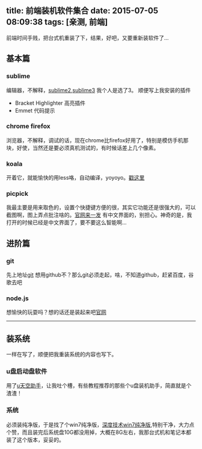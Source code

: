 title: 前端装机软件集合
date: 2015-07-05 08:09:38
tags:  [亲测, 前端]
---
前端时间手贱，把台式机重装了下，结果，好吧，又要重新装软件了...
## 基本篇
### sublime
编辑器，不解释，[sublime2](www.sublimetext.com),[sublime3](http://www.sublimetext.com/3)
我个人是选了3。
顺便写上我安装的插件
- Bracket Highlighter 
高亮插件
- Emmet
代码提示
### chrome firefox 
浏览器，不解释，调试的话，现在chrome比firefox好用了，特别是模仿手机那块，好使，当然还是要必须真机测试的，有时候话差上几个像素。
### koala
开着它，就能愉快的用less咯，自动编译，yoyoyo。[戳这里](http://koala-app.com/index-zh.html)
### picpick
我最主要是用来取色的，设置个快捷键方便的很，其实它功能还是很强大的，可以截图啊，图上弄点批注啥的。[官网来一发](http://www.picpick.org/en/)
有中文界面的，别担心。神奇的是，我打开的时候已经是中文界面了，要不要这么智能啊...

## 进阶篇
### git
先上地址[git](http://www.git-scm.com/download/)
想用github不？那么git必须走起，啥，不知道github，赶紧百度，谷歌去吧
### node.js
想愉快的玩耍吗？想的话还是装起来吧[官网](https://nodejs.org/)



***
## 装系统
一样在写了，顺便把我重装系统的内容也写下。
### u盘启动盘软件
用了[u天空助手](http://www.utiankong.cc/)，让我吐个槽，有些教程推荐的那些个u盘装机助手，简直就是个渣渣！
### 系统
必须装纯净版，于是找了个win7纯净版，[深度技术win7纯净版](http://www.xitongzhijia.net/win7/201506/50359.html),特别干净，大力点个赞，而且装完后系统盘10G都没用掉，大概在8G左右，我那台式机和笔记本都装了这个版本，妥妥的。







